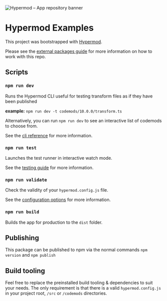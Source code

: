 <picture>
  <source media="(prefers-color-scheme: dark)" srcset="https://github.com/hypermod-io/hypermod-examples/assets/3030010/d769eb9f-61ff-4f74-895c-a356f04193aa">
  <source media="(prefers-color-scheme: light)" srcset="https://github.com/hypermod-io/hypermod-examples/assets/3030010/5ac232d0-00e5-4c20-95f4-de7cc95e8f95">
  <img alt="Hypermod – App repository banner" src="https://github.com/hypermod-io/hypermod-examples/assets/3030010/5ac232d0-00e5-4c20-95f4-de7cc95e8f95">
</picture>

# Hypermod Examples

This project was bootstrapped with [Hypermod](https://www.codeshiftcommunity.com/). 

Please see the [external packages guide](https://www.codeshiftcommunity.com/docs/external-packages) for more information on how to work with this repo.

## Scripts

### `npm run dev`

Runs the Hypermod CLI useful for testing transform files as if they have been published

**example:** `npm run dev -t codemods/10.0.0/transform.ts`

Alternatively, you can run `npm run dev` to see an interactive list of codemods to choose from.

See the [cli reference](https://www.codeshiftcommunity.com/docs/cli) for more information.

### `npm run test`

Launches the test runner in interactive watch mode.

See the [testing guide](https://www.codeshiftcommunity.com/docs/testing) for more information.

### `npm run validate`

Check the validity of your `hypermod.config.js` file.

See the [configuration options](https://www.codeshiftcommunity.com/docs/configuration) for more information.

### `npm run build`

Builds the app for production to the `dist` folder.

## Publishing

This package can be published to npm via the normal commands `npm version` and `npm publish`

## Build tooling

Feel free to replace the preinstalled build tooling & dependencies to suit your needs. The only requirement is that there is a valid `hypermod.config.js` in your project root, `/src` or `/codemods` directories.
